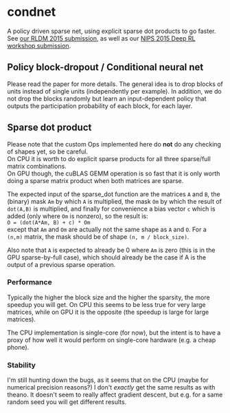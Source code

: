 # condnet

A policy driven sparse net, using explicit sparse dot products to go faster.  See [our RLDM 2015 submission](http://pierrelucbacon.com/bacon-2015-condnet.pdf), as well as our [NIPS 2015 Deep RL workshop submission]().


## Policy block-dropout / Conditional neural net

Please read the paper for more details. The general idea is to drop blocks of units instead of single units (independently per example). In addition, we do not drop the blocks randomly but learn an input-dependent policy that outputs the participation probability of each block, for each layer.

## Sparse dot product

Please note that the custom Ops implemented here do **not** do any checking of shapes yet, so be careful.  
On CPU it is worth to do explicit sparse products for all three sparse/full matrix combinations.   
On GPU though, the cuBLAS GEMM operation is so fast that it is only worth doing a sparse matrix product when both matrices are sparse.

The expected input of the sparse_dot function are the matrices `A` and `B`, the (binary) mask `Am` by which `A` is multiplied, the mask `Om` by which the result of `dot(A,B)` is multiplied, and finally for convenience a bias vector `c` which is added (only where `Om` is nonzero), so the result is:  
`O = (dot(A*Am, B) + c) * Om`  
except that `Am` and `Om` are actually not the same shape as `A` and `O`. For a `(n,m)` matrix, the mask should be of shape `(n, m / block_size)`.

Also note that `A` is expected to already be 0 where `Am` is zero (this is in the GPU sparse-by-full case), which should already be the case if A is the output of a previous sparse operation.

### Performance

Typically the higher the block size and the higher the sparsity, the more speedup you will get. On CPU this seems to be less true for very large matrices, while on GPU it is the opposite (the speedup is large for large matrices). 

The CPU implementation is single-core (for now), but the intent is to have a proxy of how well it would perform on single-core hardware (e.g. a cheap phone).

### Stability

I'm still hunting down the bugs, as it seems that on the CPU (maybe for numerical precision reasons?) I don't *exactly* get the same results as with theano. It doesn't seem to really affect gradient descent, but e.g. for a same random seed you will get different results.
